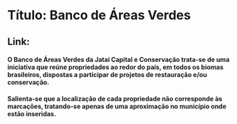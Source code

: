 # Título: Banco de Áreas Verdes
## Link: 
#### O Banco de Áreas Verdes da Jataí Capital e Conservação trata-se de uma iniciativa que reúne propriedades ao redor do país, em todos os biomas brasileiros, dispostas a participar de projetos de restauração e/ou conservação. 

#### Salienta-se que a localização de cada propriedade não corresponde às marcações, tratando-se apenas de uma aproximação no município onde estão inseridas.
